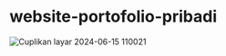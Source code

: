 # website-portofolio-pribadi

![Cuplikan layar 2024-06-15 110021](https://github.com/adzanaziz/website-portofolio-pribadi/assets/63572456/d8c7850d-4586-4397-8f61-e37b996c19b9)
